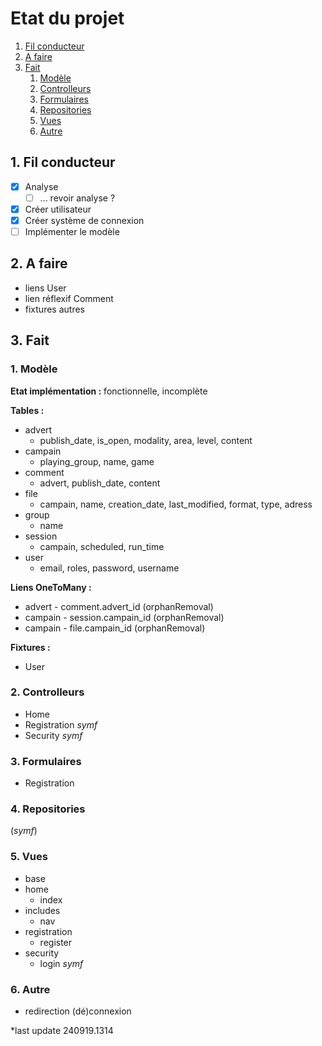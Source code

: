 # Etat du projet

1. [Fil conducteur](#1-fil-conducteur)
2. [A faire](#2-a-faire)
2. [Fait](#3-fait)
    1. [Modèle](#1-modèle)
    2. [Controlleurs](#2-controlleurs)
    2. [Formulaires](#3-formulaires)
    2. [Repositories](#4-repositories)
    2. [Vues](#5-vues)
    2. [Autre](#6-autre)

## 1. Fil conducteur

- [X] Analyse
    - [ ] ... revoir analyse ?
- [X] Créer utilisateur
- [X] Créer système de connexion
- [ ] Implémenter le modèle

## 2. A faire

- liens User
- lien réflexif Comment
- fixtures autres

## 3. Fait

### 1. Modèle

**Etat implémentation :** fonctionnelle, incomplète

**Tables :**

- advert
    - publish_date, is_open, modality, area, level, content
- campain
    - playing_group, name, game
- comment
    - advert, publish_date, content
- file
    - campain, name, creation_date, last_modified, format, type, adress
- group
    - name
- session
    - campain, scheduled, run_time
- user
    - email, roles, password, username

**Liens OneToMany :**
- advert - comment.advert_id (orphanRemoval)
- campain - session.campain_id (orphanRemoval)
- campain - file.campain_id (orphanRemoval)
<!-- - group (1) - group_member.in_group_id (n) / orphanRemoval -->
<!-- - group_member (1) - campain.game_master_id (n) / NULL -->
<!-- - group_member (1) - file.author_id (n) -->
<!-- - user (1) - advert.author_id (n) / orphanRemoval -->
<!-- - user (1) - comment.author_id (n) / NULL -->
<!-- - user (1) - group_member.user_id (n) / orphanRemoval -->

**Fixtures :**
- User


### 2. Controlleurs

- Home
- Registration *symf*
- Security *symf*

### 3. Formulaires

- Registration

### 4. Repositories

(*symf*)

### 5. Vues

- base
- home
    - index
- includes
    - nav
- registration
    - register
- security
    - login *symf*

### 6. Autre

- redirection (dé)connexion

*last update 240919.1314